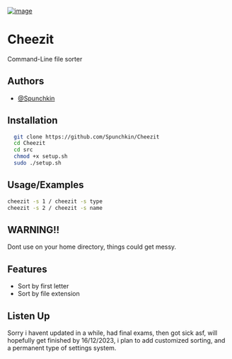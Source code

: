 <a href="https://imgbb.com/"><img src="https://i.ibb.co/Rb7DJGZ/image.png" alt="image" border="0"></a>


# Cheezit

Command-Line file sorter



## Authors

- [@Spunchkin](https://github.com/Spunchkin)


## Installation


```bash
  git clone https://github.com/Spunchkin/Cheezit
  cd Cheezit
  cd src
  chmod +x setup.sh
  sudo ./setup.sh

```
    
## Usage/Examples

```bash
cheezit -s 1 / cheezit -s type
cheezit -s 2 / cheezit -s name
```


## WARNING!!

Dont use on your home directory, things could get messy.
## Features

- Sort by first letter
- Sort by file extension

## Listen Up
Sorry i havent updated in a while, had final exams, then got sick asf,
will hopefully get finished by 16/12/2023, i plan to add customized sorting, and a permanent type of settings
system.




